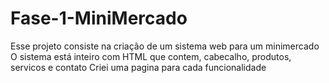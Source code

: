 # Fase-1-MiniMercado

Esse projeto consiste na criação de um sistema web para um minimercado
O sistema está inteiro com HTML que contem, cabecalho, produtos, servicos e contato
Criei uma pagina para cada funcionalidade
